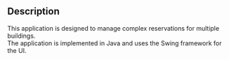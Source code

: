 ## Description
 This application is designed to manage complex reservations for multiple buildings.<br/>
 The application is implemented in Java and uses the Swing framework for the UI.